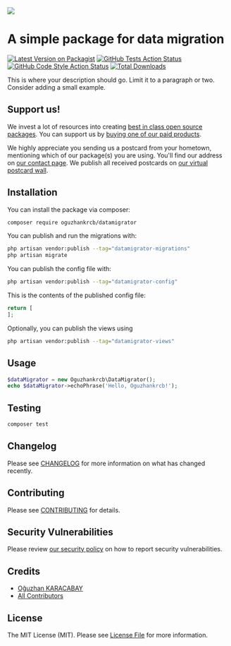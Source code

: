 <img src="https://user-images.githubusercontent.com/7572058/221652020-d56561fa-fe0a-466c-a02c-0dbfb2c1e6a4.jpeg"/>

# A simple package for data migration

[![Latest Version on Packagist](https://img.shields.io/packagist/v/oguzhankrcb/datamigrator.svg?style=flat-square)](https://packagist.org/packages/oguzhankrcb/datamigrator)
[![GitHub Tests Action Status](https://img.shields.io/github/actions/workflow/status/oguzhankrcb/datamigrator/run-tests.yml?branch=main&label=tests&style=flat-square)](https://github.com/oguzhankrcb/datamigrator/actions?query=workflow%3Arun-tests+branch%3Amain)
[![GitHub Code Style Action Status](https://img.shields.io/github/actions/workflow/status/oguzhankrcb/datamigrator/fix-php-code-style-issues.yml?branch=main&label=code%20style&style=flat-square)](https://github.com/oguzhankrcb/datamigrator/actions?query=workflow%3A"Fix+PHP+code+style+issues"+branch%3Amain)
[![Total Downloads](https://img.shields.io/packagist/dt/oguzhankrcb/datamigrator.svg?style=flat-square)](https://packagist.org/packages/oguzhankrcb/datamigrator)

This is where your description should go. Limit it to a paragraph or two. Consider adding a small example.

## Support us!

We invest a lot of resources into creating [best in class open source packages](https://spatie.be/open-source). You can support us by [buying one of our paid products](https://spatie.be/open-source/support-us).

We highly appreciate you sending us a postcard from your hometown, mentioning which of our package(s) you are using. You'll find our address on [our contact page](https://spatie.be/about-us). We publish all received postcards on [our virtual postcard wall](https://spatie.be/open-source/postcards).

## Installation

You can install the package via composer:

```bash
composer require oguzhankrcb/datamigrator
```

You can publish and run the migrations with:

```bash
php artisan vendor:publish --tag="datamigrator-migrations"
php artisan migrate
```

You can publish the config file with:

```bash
php artisan vendor:publish --tag="datamigrator-config"
```

This is the contents of the published config file:

```php
return [
];
```

Optionally, you can publish the views using

```bash
php artisan vendor:publish --tag="datamigrator-views"
```

## Usage

```php
$dataMigrator = new Oguzhankrcb\DataMigrator();
echo $dataMigrator->echoPhrase('Hello, Oguzhankrcb!');
```

## Testing

```bash
composer test
```

## Changelog

Please see [CHANGELOG](CHANGELOG.md) for more information on what has changed recently.

## Contributing

Please see [CONTRIBUTING](CONTRIBUTING.md) for details.

## Security Vulnerabilities

Please review [our security policy](../../security/policy) on how to report security vulnerabilities.

## Credits

- [Oğuzhan KARACABAY](https://github.com/oguzhankrcb)
- [All Contributors](../../contributors)

## License

The MIT License (MIT). Please see [License File](LICENSE.md) for more information.
